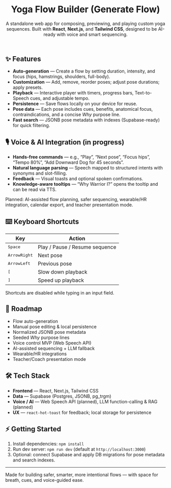 
  <header>
    <h1>Yoga Flow Builder (Generate Flow)</h1>
    <p class="lead">A standalone web app for composing, previewing, and playing custom yoga sequences. Built with <strong>React</strong>, <strong>Next.js</strong>, and <strong>Tailwind CSS</strong>, designed to be AI-ready with voice and smart sequencing.</p>
  </header>

  <section>
    <h2>✨ Features</h2>
    <ul>
      <li><strong>Auto-generation</strong> — Create a flow by setting duration, intensity, and focus (hips, hamstrings, shoulders, full-body).</li>
      <li><strong>Customization</strong> — Add, remove, reorder poses; adjust pose durations; apply presets.</li>
      <li><strong>Playback</strong> — Interactive player with timers, progress bars, Text-to-Speech cues, and adjustable tempo.</li>
      <li><strong>Persistence</strong> — Save flows locally on your device for reuse.</li>
      <li><strong>Pose data</strong> — Each pose includes cues, benefits, anatomical focus, contraindications, and a concise <em>Why</em> purpose line.</li>
      <li><strong>Fast search</strong> — JSONB pose metadata with indexes (Supabase-ready) for quick filtering.</li>
    </ul>
  </section>

  <section>
    <h2>🎙️ Voice &amp; AI Integration (in progress)</h2>
    <ul>
      <li><strong>Hands-free commands</strong> — e.g., “Play”, “Next pose”, “Focus hips”, “Tempo 80%”, “Add Downward Dog for 45 seconds”.</li>
      <li><strong>Natural language parsing</strong> — Speech mapped to structured intents with synonyms and slot-filling.</li>
      <li><strong>Feedback</strong> — Visual toasts and optional spoken confirmations.</li>
      <li><strong>Knowledge-aware tooltips</strong> — “Why Warrior I?” opens the tooltip and can be read via TTS.</li>
    </ul>
    <p class="muted">Planned: AI-assisted flow planning, safer sequencing, wearable/HR integration, calendar export, and teacher presentation mode.</p>
  </section>

  <section>
    <h2>⌨️ Keyboard Shortcuts</h2>
    <table>
      <thead>
        <tr><th>Key</th><th>Action</th></tr>
      </thead>
      <tbody>
        <tr><td><kbd>Space</kbd></td><td>Play / Pause / Resume sequence</td></tr>
        <tr><td><kbd>ArrowRight</kbd></td><td>Next pose</td></tr>
        <tr><td><kbd>ArrowLeft</kbd></td><td>Previous pose</td></tr>
        <tr><td><kbd>[</kbd></td><td>Slow down playback</td></tr>
        <tr><td><kbd>]</kbd></td><td>Speed up playback</td></tr>
      </tbody>
    </table>
    <p class="kbd-note">Shortcuts are disabled while typing in an input field.</p>
  </section>

  <section>
    <h2>🚀 Roadmap</h2>
    <ul class="checklist">
      <li>Flow auto-generation</li>
      <li>Manual pose editing &amp; local persistence</li>
      <li>Normalized JSONB pose metadata</li>
      <li>Seeded <em>Why</em> purpose lines</li>
      <li>Voice control MVP (Web Speech API)</li>
      <li>AI-assisted sequencing + LLM fallback</li>
      <li>Wearable/HR integrations</li>
      <li>Teacher/Coach presentation mode</li>
    </ul>
  </section>

  <section>
    <h2>🛠️ Tech Stack</h2>
    <ul>
      <li><strong>Frontend</strong> — React, Next.js, Tailwind CSS</li>
      <li><strong>Data</strong> — Supabase (Postgres, JSONB, <span class="pill">pg_trgm</span>)</li>
      <li><strong>Voice / AI</strong> — Web Speech API (planned), LLM function-calling &amp; RAG (planned)</li>
      <li><strong>UX</strong> — <code>react-hot-toast</code> for feedback; local storage for persistence</li>
    </ul>
  </section>

  <section>
    <h2>⚡ Getting Started</h2>
    <ol>
      <li>Install dependencies: <code>npm install</code></li>
      <li>Run dev server: <code>npm run dev</code> (default at <code>http://localhost:3000</code>)</li>
      <li>Optional: connect Supabase and apply DB migrations for pose metadata and search indexes.</li>
    </ol>
  </section>

  <hr />

  <footer class="muted">
    <p>Made for building safer, smarter, more intentional flows — with space for breath, cues, and voice-guided ease.</p>
  </footer>

</main>
</body>
</html>
